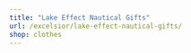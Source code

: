 ```yaml
---
title: "Lake Effect Nautical Gifts"
url: /excelsior/lake-effect-nautical-gifts/
shop: clothes
---
```

